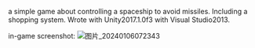 a simple game about controlling a spaceship to avoid missiles. Including a shopping system. Wrote with Unity2017.1.0f3 with Visual Studio2013.

in-game screenshot: 
![图片_20240106072343](https://github.com/JasonWong75/MissileChasing/assets/149329672/42c2e40a-f645-4cac-9d74-c11717875120)
